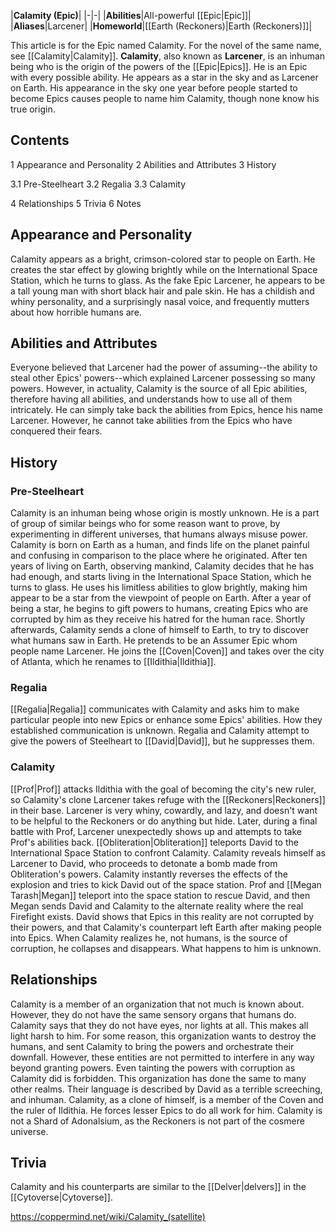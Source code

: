 |**Calamity (Epic)**|
|-|-|
|**Abilities**|All-powerful [[Epic\|Epic]]|
|**Aliases**|Larcener|
|**Homeworld**|[[Earth (Reckoners)\|Earth (Reckoners)]]|

This article is for the Epic named Calamity. For the novel of the same name, see [[Calamity\|Calamity]].
**Calamity**, also known as **Larcener**, is an inhuman being who is the origin of the powers of the [[Epic\|Epics]]. He is an Epic with every possible ability. He appears as a star in the sky and as Larcener on Earth. His appearance in the sky one year before people started to become Epics causes people to name him Calamity, though none know his true origin.

## Contents

1 Appearance and Personality
2 Abilities and Attributes
3 History

3.1 Pre-Steelheart
3.2 Regalia
3.3 Calamity


4 Relationships
5 Trivia
6 Notes


## Appearance and Personality
Calamity appears as a bright, crimson-colored star to people on Earth. He creates the star effect by glowing brightly while on the International Space Station, which he turns to glass. As the fake Epic Larcener, he appears to be a tall young man with short black hair and pale skin. He has a childish and whiny personality, and a surprisingly nasal voice, and frequently mutters about how horrible humans are.

## Abilities and Attributes
Everyone believed that Larcener had the power of assuming--the ability to steal other Epics' powers--which explained Larcener possessing so many powers. However, in actuality, Calamity is the source of all Epic abilities, therefore having all abilities, and understands how to use all of them intricately. He can simply take back the abilities from Epics, hence his name Larcener. However, he cannot take abilities from the Epics who have conquered their fears.

## History
### Pre-Steelheart
Calamity is an inhuman being whose origin is mostly unknown. He is a part of group of similar beings who for some reason want to prove, by experimenting in different universes, that humans always misuse power. Calamity is born on Earth as a human, and finds life on the planet painful and confusing in comparison to the place where he originated. After ten years of living on Earth, observing mankind, Calamity decides that he has had enough, and starts living in the International Space Station, which he turns to glass. He uses his limitless abilities to glow brightly, making him appear to be a star from the viewpoint of people on Earth. After a year of being a star, he begins to gift powers to humans, creating Epics who are corrupted by him as they receive his hatred for the human race. Shortly afterwards, Calamity sends a clone of himself to Earth, to try to discover what humans saw in Earth. He pretends to be an Assumer Epic whom people name Larcener. He joins the [[Coven\|Coven]] and takes over the city of Atlanta, which he renames to [[Ildithia\|Ildithia]].

### Regalia
[[Regalia\|Regalia]] communicates with Calamity and asks him to make particular people into new Epics or enhance some Epics' abilities. How they established communication is unknown. Regalia and Calamity attempt to give the powers of Steelheart to [[David\|David]], but he suppresses them.

### Calamity
[[Prof\|Prof]] attacks Ildithia with the goal of becoming the city's new ruler, so Calamity's clone Larcener takes refuge with the [[Reckoners\|Reckoners]] in their base. Larcener is very whiny, cowardly, and lazy, and doesn't want to be helpful to the Reckoners or do anything but hide.
Later, during a final battle with Prof, Larcener unexpectedly shows up and attempts to take Prof's abilities back.
[[Obliteration\|Obliteration]] teleports David to the International Space Station to confront Calamity. Calamity reveals himself as Larcener to David, who proceeds to detonate a bomb made from Obliteration's powers. Calamity instantly reverses the effects of the explosion and tries to kick David out of the space station. Prof and [[Megan Tarash\|Megan]] teleport into the space station to rescue David, and then Megan sends David and Calamity to the alternate reality where the real Firefight exists. David shows that Epics in this reality are not corrupted by their powers, and that Calamity's counterpart left Earth after making people into Epics. When Calamity realizes he, not humans, is the source of corruption, he collapses and disappears. What happens to him is unknown.

## Relationships
Calamity is a member of an organization that not much is known about. However, they do not have the same sensory organs that humans do. Calamity says that they do not have eyes, nor lights at all. This makes all light harsh to him. For some reason, this organization wants to destroy the humans, and sent Calamity to bring the powers and orchestrate their downfall. However, these entities are not permitted to interfere in any way beyond granting powers. Even tainting the powers with corruption as Calamity did is forbidden. This organization has done the same to many other realms. Their language is described by David as a terrible screeching, and inhuman.
Calamity, as a clone of himself, is a member of the Coven and the ruler of Ildithia. He forces lesser Epics to do all work for him.
Calamity is not a Shard of Adonalsium, as the Reckoners is not part of the cosmere universe.

## Trivia
Calamity and his counterparts are similar to the [[Delver\|delvers]] in the [[Cytoverse\|Cytoverse]].


https://coppermind.net/wiki/Calamity_(satellite)